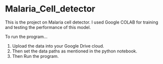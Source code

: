 # Malaria_Cell_detector
This is the project on Malaria cell detector. I used Google COLAB for training and testing the performance of this model. 

To run the program...

1) Upload the data into your Google Drive cloud.
2) Then set the data paths as mentioned in the python notebook.
3) Then Run the program.
